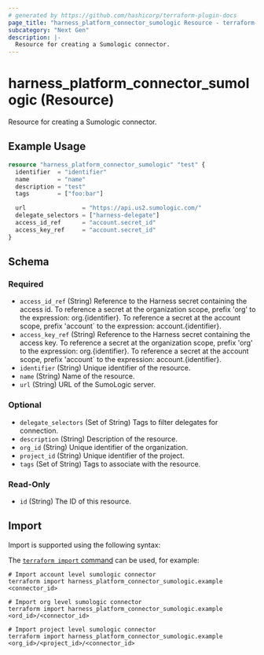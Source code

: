 ```yaml
---
# generated by https://github.com/hashicorp/terraform-plugin-docs
page_title: "harness_platform_connector_sumologic Resource - terraform-provider-harness"
subcategory: "Next Gen"
description: |-
  Resource for creating a Sumologic connector.
---
```


# harness_platform_connector_sumologic (Resource)

Resource for creating a Sumologic connector.

## Example Usage

```terraform
resource "harness_platform_connector_sumologic" "test" {
  identifier  = "identifier"
  name        = "name"
  description = "test"
  tags        = ["foo:bar"]

  url                = "https://api.us2.sumologic.com/"
  delegate_selectors = ["harness-delegate"]
  access_id_ref      = "account.secret_id"
  access_key_ref     = "account.secret_id"
}
```

<!-- schema generated by tfplugindocs -->
## Schema

### Required

- `access_id_ref` (String) Reference to the Harness secret containing the access id. To reference a secret at the organization scope, prefix 'org' to the expression: org.{identifier}. To reference a secret at the account scope, prefix 'account` to the expression: account.{identifier}.
- `access_key_ref` (String) Reference to the Harness secret containing the access key. To reference a secret at the organization scope, prefix 'org' to the expression: org.{identifier}. To reference a secret at the account scope, prefix 'account` to the expression: account.{identifier}.
- `identifier` (String) Unique identifier of the resource.
- `name` (String) Name of the resource.
- `url` (String) URL of the SumoLogic server.

### Optional

- `delegate_selectors` (Set of String) Tags to filter delegates for connection.
- `description` (String) Description of the resource.
- `org_id` (String) Unique identifier of the organization.
- `project_id` (String) Unique identifier of the project.
- `tags` (Set of String) Tags to associate with the resource.

### Read-Only

- `id` (String) The ID of this resource.

## Import

Import is supported using the following syntax:

The [`terraform import` command](https://developer.hashicorp.com/terraform/cli/commands/import) can be used, for example:

```shell
# Import account level sumologic connector 
terraform import harness_platform_connector_sumologic.example <connector_id>

# Import org level sumologic connector 
terraform import harness_platform_connector_sumologic.example <ord_id>/<connector_id>

# Import project level sumologic connector 
terraform import harness_platform_connector_sumologic.example <org_id>/<project_id>/<connector_id>
```
